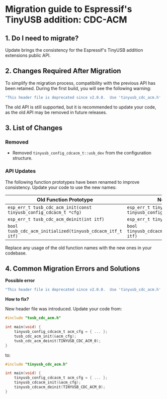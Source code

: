 # Migration guide to Espressif's TinyUSB addition: CDC-ACM

## 1. Do I need to migrate?

Update brings the consistency for the Espressif's TinyUSB addition extensions public API.

## 2. Changes Required After Migration

To simplify the migration process, compatibility with the previous API has been retained. During the first build, you will see the following warning:

```bash
"This header file is deprecated since v2.0.0.  Use 'tinyusb_cdc_acm.h' for the new development."
```

The old API is still supported, but it is recommended to update your code, as the old API may be removed in future releases.

## 3. List of Changes

### Removed

- Removed `tinyusb_config_cdcacm_t::usb_dev` from the configuration structure.

### API Updates

The following function prototypes have been renamed to improve consistency. Update your code to use the new names:

| Old Function Prototype                                              | New Function Prototype                                              |
|---------------------------------------------------------------------|--------------------------------------------------------------------|
| `esp_err_t tusb_cdc_acm_init(const tinyusb_config_cdcacm_t *cfg)`   | `esp_err_t tinyusb_cdcacm_init(const tinyusb_config_cdcacm_t *cfg)`   |
| `esp_err_t tusb_cdc_acm_deinit(int itf)`                            | `esp_err_t tinyusb_cdcacm_deinit(int itf)`                            |
| `bool tusb_cdc_acm_initialized(tinyusb_cdcacm_itf_t itf)`           | `bool tinyusb_cdcacm_initialized(tinyusb_cdcacm_itf_t itf)`           |

Replace any usage of the old function names with the new ones in your codebase.

## 4. Common Migration Errors and Solutions

**Possible error**

```bash
"This header file is deprecated since v2.0.0.  Use 'tinyusb_cdc_acm.h' for the new development."
```

**How to fix?**

New header file was introduced.
Update your code from:
```c
#include "tusb_cdc_acm.h"

int main(void) {
    tinyusb_config_cdcacm_t acm_cfg = { ... };
    tusb_cdc_acm_init(&acm_cfg);
    tusb_cdc_acm_deinit(TINYUSB_CDC_ACM_0);
}
```
to:
```c
#include "tinyusb_cdc_acm.h"

int main(void) {
    tinyusb_config_cdcacm_t acm_cfg = { ... };
    tinyusb_cdcacm_init(&acm_cfg);
    tinyusb_cdcacm_deinit(TINYUSB_CDC_ACM_0);
}
```
